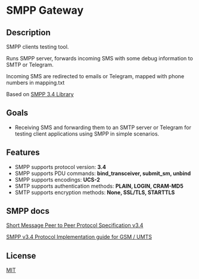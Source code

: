 # SMPP Gateway


## Description

SMPP clients testing tool.

Runs SMPP server, forwards incoming SMS with some debug information to SMTP or Telegram.

Incoming SMS are redirected to emails or Telegram, mapped with phone numbers in mapping.txt

Based on [SMPP 3.4 Library](https://github.com/ajankovic/smpp "SMPP 3.4 Library") 


## Goals
- Receiving SMS and forwarding them to an SMTP server or Telegram for testing client applications using SMPP in simple scenarios.

## Features
- SMPP supports protocol version: **3.4**
- SMPP supports PDU commands: **bind_transceiver, submit_sm, unbind**
- SMPP supports encodings: **UCS-2**
- SMTP supports authentication methods: **PLAIN,  LOGIN, CRAM-MD5**
- SMTP supports encryption methods: **None,  SSL/TLS, STARTTLS**

## SMPP docs
[Short Message Peer to Peer
Protocol Specification v3.4](http://docs.nimta.com/SMPP_v3_4_Issue1_2.pdf)

[SMPP v3.4 Protocol Implementation
guide for GSM / UMTS](http://opensmpp.org/specs/smppv34_gsmumts_ig_v10.pdf)


## License
[MIT](LICENSE)
